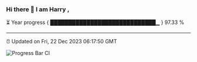 ### Hi there 👋 I am Harry , 

⏳ Year progress { █████████████████████████████▁ } 97.33 %

---

⏰ Updated on Fri, 22 Dec 2023 06:17:50 GMT

![Progress Bar CI](https://github.com/duykhang68/duykhang68/workflows/Progress%20Bar%20CI/badge.svg)
